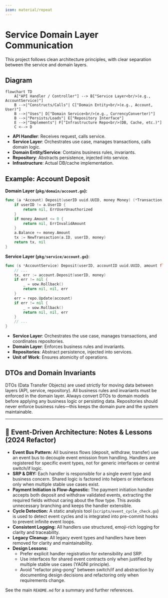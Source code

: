 ```yaml
---
icon: material/repeat
---
```


# Service Domain Layer Communication

This project follows clean architecture principles, with clear separation between the service and domain layers.

## Diagram

```mermaid
flowchart TD
    A["API Handler / Controller"] --> B["Service Layer<br/>(e.g., AccountService)"]
    B -->|"Constructs/Calls"| C["Domain Entity<br/>(e.g., Account, User)"]
    B -->|"Uses"| D["Domain Service<br/>(e.g., CurrencyConverter)"]
    B -->|"Persists/Loads"| E["Repository Interface"]
    E -->|"Implements"| F["Infrastructure Repo<br/>(DB, Cache, etc.)"]
    C <--> D
```

- **API Handler**: Receives request, calls service.
- **Service Layer**: Orchestrates use case, manages transactions, calls domain logic.
- **Domain Entity/Service**: Contains business rules, invariants.
- **Repository**: Abstracts persistence, injected into service.
- **Infrastructure**: Actual DB/cache implementation.

## Example: Account Deposit

**Domain Layer (`pkg/domain/account.go`):**

```go
func (a *Account) Deposit(userID uuid.UUID, money Money) (*Transaction, error) {
    if userID != a.UserID {
        return nil, ErrUserUnauthorized
    }
    if money.Amount <= 0 {
        return nil, ErrInvalidAmount
    }
    a.Balance += money.Amount
    tx := NewTransaction(a.ID, userID, money)
    return tx, nil
}
```

**Service Layer (`pkg/service/account.go`):**

```go
func (s *AccountService) Deposit(userID, accountID uuid.UUID, amount float64, currencyCode currency.Code) (*domain.Transaction, *domain.ConversionInfo, error) {
    // ...
    tx, err := account.Deposit(userID, money)
    if err != nil {
        _ = uow.Rollback()
        return nil, nil, err
    }
    err = repo.Update(account)
    if err != nil {
        _ = uow.Rollback()
        return nil, nil, err
    }
    // ...
}
```

- **Service Layer**: Orchestrates the use case, manages transactions, and coordinates repositories.
- **Domain Layer**: Enforces business rules and invariants.
- **Repositories**: Abstract persistence, injected into services.
- **Unit of Work**: Ensures atomicity of operations.

## DTOs and Domain Invariants

DTOs (Data Transfer Objects) are used strictly for moving data between layers (API, service, repository). All business rules and invariants must be enforced in the domain layer. Always convert DTOs to domain models before applying any business logic or persisting data. Repositories should never enforce business rules—this keeps the domain pure and the system maintainable.

---

## 🧩 Event-Driven Architecture: Notes & Lessons (2024 Refactor)

- **Event Bus Pattern:** All business flows (deposit, withdraw, transfer) use an event bus to decouple event emission from handling. Handlers are registered for specific event types, not for generic interfaces or central switch/if logic.
- **SRP & DRY:** Each handler is responsible for a single event type and business concern. Shared logic is factored into helpers or interfaces only when multiple stable use cases exist.
- **Payment Initiation is Flow-Agnostic:** The payment initiation handler accepts both deposit and withdraw validated events, extracting the required fields without caring about the flow type. This avoids unnecessary branching and keeps the handler extensible.
- **Cycle Detection:** A static analysis tool (`scripts/event_cycle_check.go`) is used to detect event cycles and is integrated into pre-commit hooks to prevent infinite event loops.
- **Consistent Logging:** All handlers use structured, emoji-rich logging for clarity and traceability.
- **Legacy Cleanup:** All legacy event types and handlers have been removed for clarity and maintainability.
- **Design Lessons:**
    - Prefer explicit handler registration for extensibility and SRP.
    - Use interfaces for shared event contracts only when justified by multiple stable use cases (YAGNI principle).
    - Avoid "refactor ping-pong" between switch/if and abstraction by documenting design decisions and refactoring only when requirements change.

See the main `README.md` for a summary and further references.
